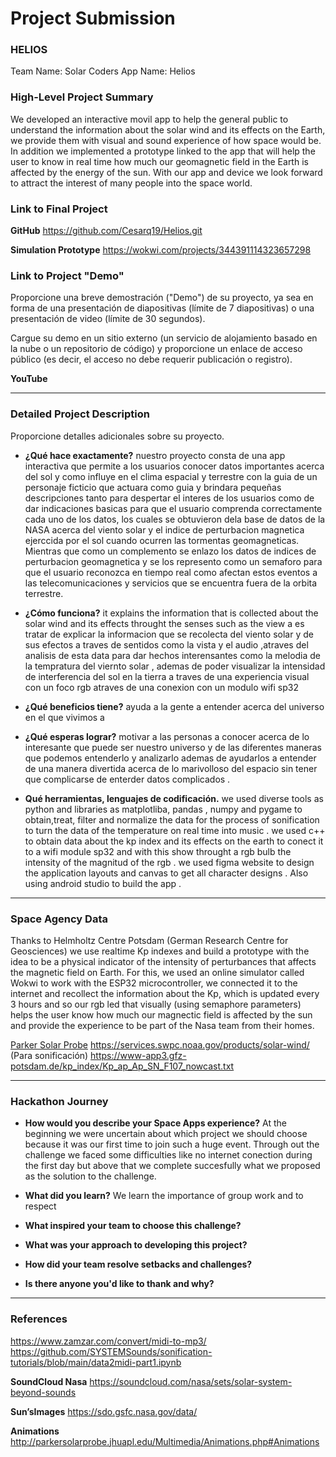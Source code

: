 # Project Submission

### HELIOS
Team Name: Solar Coders
App Name: Helios

### High-Level Project Summary
We developed an interactive movil app to help the general public to understand the information about the solar wind and its effects on the Earth, we provide them with visual and sound experience of how space would be. In addition we implemented a prototype linked to the app that will help the user to know in real time how much our geomagnetic field in the Earth is affected by the energy of the sun. With our app and device we look forward to attract the interest of many people into the space world.

### Link to Final Project

**GitHub**
https://github.com/Cesarq19/Helios.git

**Simulation Prototype**
https://wokwi.com/projects/344391114323657298

### Link to Project "Demo"

Proporcione una breve demostración ("Demo") de su proyecto, ya sea en forma de una presentación de diapositivas (límite de 7 diapositivas) o una presentación de video (límite de 30 segundos).

Cargue su demo en un sitio externo (un servicio de alojamiento basado en la nube o un repositorio de código) y proporcione un enlace de acceso público (es decir, el acceso no debe requerir publicación o registro).

**YouTube**

---

### Detailed Project Description

Proporcione detalles adicionales sobre su proyecto.

- **¿Qué hace exactamente?**
nuestro proyecto consta de una app interactiva que permite a los usuarios conocer datos importantes acerca del sol y como influye en el clima espacial y terrestre con la guia de un personaje ficticio que actuara como guia y brindara pequeñas descripciones tanto para despertar el interes de los usuarios como de dar indicaciones basicas para que el usuario comprenda correctamente cada uno de los datos, los cuales se obtuvieron dela base de datos de la NASA acerca del viento solar y el indice de perturbacion magnetica ejerccida por el sol cuando ocurren las tormentas geomagneticas. Mientras que como un complemento se enlazo los datos de indices de perturbacion geomagnetica y se los represento como un semaforo para que el usuario reconozca en tiempo real como afectan estos eventos a las  telecomunicaciones y servicios que se encuentra fuera de la orbita terrestre.
    
- **¿Cómo funciona?**
    it explains the information that is collected about the solar wind and its effects throught the senses such as the view a
    es tratar de explicar la informacion que se recolecta del viento solar y de sus efectos a traves de sentidos como la vista y el audio ,atraves del analisis de esta data para dar hechos interensantes como la melodia de la tempratura del viernto solar , ademas de poder visualizar la intensidad de interferencia del sol en la tierra a traves de una experiencia visual con  un foco rgb atraves de una conexion con un modulo wifi sp32
    
- **¿Qué beneficios tiene?**
    ayuda a la gente a entender acerca del universo en el que vivimos a
    
- **¿Qué esperas lograr?**
    motivar a las personas a conocer acerca de  lo interesante que puede ser nuestro universo y de las diferentes maneras que podemos entenderlo y analizarlo ademas de ayudarlos a entender de una manera divertida acerca de lo marivolloso del espacio sin tener que complicarse de enterder datos complicados .
    
- **Qué herramientas, lenguajes de codificación.**
    we used diverse tools as python  and libraries as matplotliba, pandas , numpy and pygame to obtain,treat, filter and normalize  the data for  the process of sonification to turn the data of the temperature on real time into music . 
    we used c++ to obtain data about the kp index and its effects on the earth to conect it to a wifi module sp32 and with this  show throught a rgb bulb the intensity of the magnitud of the rgb .
    we used figma website to design the  application layouts and canvas to get all character designs .
    Also using android studio to build the app .
    

---

### Space Agency Data


Thanks to Helmholtz Centre Potsdam (German Research Centre for Geosciences) we use realtime Kp indexes and build a prototype with the idea to be a physical indicator of the intensity of perturbances that affects the magnetic field on Earth. For this, we used an online simulator called Wokwi to work with the ESP32 microcontroller, we connected it to the internet and recollect the information about the Kp, which is updated every 3 hours and so our rgb led that visually (using semaphore parameters) helps the user know how much our magnectic field is affected by the sun and provide the experience to be part of the Nasa team from their homes.

</aside>

[Parker Solar Probe](http://parkersolarprobe.jhuapl.edu/)
https://services.swpc.noaa.gov/products/solar-wind/ (Para sonificación)
https://www-app3.gfz-potsdam.de/kp_index/Kp_ap_Ap_SN_F107_nowcast.txt


---

### Hackathon Journey

- **How would you describe your Space Apps experience?**
    At the beginning we were uncertain about which project we should choose because it was our first time to join such a huge event. Through out the challenge we faced some difficulties like no internet conection during the first day but above that we complete succesfully what we proposed as the solution to the challenge. 
    
- **What did you learn?**
    We learn the importance of group work and to respect 
    
    
- **What inspired your team to choose this challenge?**
    
    
- **What was your approach to developing this project?**
    
    
- **How did your team resolve setbacks and challenges?**
    
    
- **Is there anyone you'd like to thank and why?**
    
    

---

### References

https://www.zamzar.com/convert/midi-to-mp3/
https://github.com/SYSTEMSounds/sonification-tutorials/blob/main/data2midi-part1.ipynb

**SoundCloud Nasa**
https://soundcloud.com/nasa/sets/solar-system-beyond-sounds

**Sun’sImages**
https://sdo.gsfc.nasa.gov/data/

**Animations**
http://parkersolarprobe.jhuapl.edu/Multimedia/Animations.php#Animations

